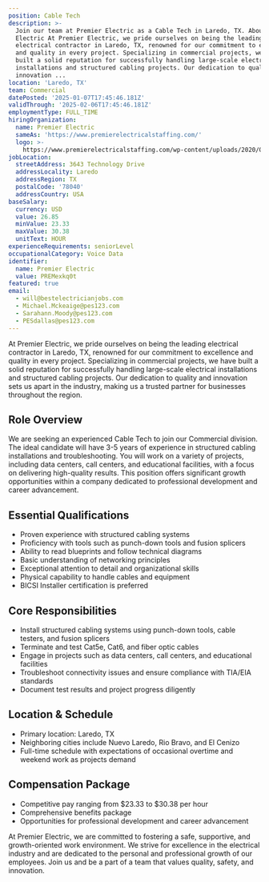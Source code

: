 ```yaml
---
position: Cable Tech
description: >-
  Join our team at Premier Electric as a Cable Tech in Laredo, TX. About Premier
  Electric At Premier Electric, we pride ourselves on being the leading
  electrical contractor in Laredo, TX, renowned for our commitment to excellence
  and quality in every project. Specializing in commercial projects, we have
  built a solid reputation for successfully handling large-scale electrical
  installations and structured cabling projects. Our dedication to quality and
  innovation ...
location: 'Laredo, TX'
team: Commercial
datePosted: '2025-01-07T17:45:46.181Z'
validThrough: '2025-02-06T17:45:46.181Z'
employmentType: FULL_TIME
hiringOrganization:
  name: Premier Electric
  sameAs: 'https://www.premierelectricalstaffing.com/'
  logo: >-
    https://www.premierelectricalstaffing.com/wp-content/uploads/2020/05/Premier-Electrical-Staffing-logo.png
jobLocation:
  streetAddress: 3643 Technology Drive
  addressLocality: Laredo
  addressRegion: TX
  postalCode: '78040'
  addressCountry: USA
baseSalary:
  currency: USD
  value: 26.85
  minValue: 23.33
  maxValue: 30.38
  unitText: HOUR
experienceRequirements: seniorLevel
occupationalCategory: Voice Data
identifier:
  name: Premier Electric
  value: PREMexkq0t
featured: true
email:
  - will@bestelectricianjobs.com
  - Michael.Mckeaige@pes123.com
  - Sarahann.Moody@pes123.com
  - PESdallas@pes123.com
---
```



At Premier Electric, we pride ourselves on being the leading electrical contractor in Laredo, TX, renowned for our commitment to excellence and quality in every project. Specializing in commercial projects, we have built a solid reputation for successfully handling large-scale electrical installations and structured cabling projects. Our dedication to quality and innovation sets us apart in the industry, making us a trusted partner for businesses throughout the region.

## Role Overview

We are seeking an experienced Cable Tech to join our Commercial division. The ideal candidate will have 3-5 years of experience in structured cabling installations and troubleshooting. You will work on a variety of projects, including data centers, call centers, and educational facilities, with a focus on delivering high-quality results. This position offers significant growth opportunities within a company dedicated to professional development and career advancement.

## Essential Qualifications

- Proven experience with structured cabling systems
- Proficiency with tools such as punch-down tools and fusion splicers
- Ability to read blueprints and follow technical diagrams
- Basic understanding of networking principles
- Exceptional attention to detail and organizational skills
- Physical capability to handle cables and equipment
- BICSI Installer certification is preferred

## Core Responsibilities

- Install structured cabling systems using punch-down tools, cable testers, and fusion splicers
- Terminate and test Cat5e, Cat6, and fiber optic cables
- Engage in projects such as data centers, call centers, and educational facilities
- Troubleshoot connectivity issues and ensure compliance with TIA/EIA standards
- Document test results and project progress diligently

## Location & Schedule

- Primary location: Laredo, TX
- Neighboring cities include Nuevo Laredo, Rio Bravo, and El Cenizo
- Full-time schedule with expectations of occasional overtime and weekend work as projects demand

## Compensation Package

- Competitive pay ranging from $23.33 to $30.38 per hour
- Comprehensive benefits package
- Opportunities for professional development and career advancement

At Premier Electric, we are committed to fostering a safe, supportive, and growth-oriented work environment. We strive for excellence in the electrical industry and are dedicated to the personal and professional growth of our employees. Join us and be a part of a team that values quality, safety, and innovation.